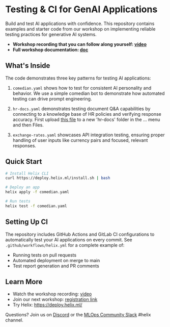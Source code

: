 # Testing & CI for GenAI Applications

Build and test AI applications with confidence. This repository contains examples and starter code from our workshop on implementing reliable testing practices for generative AI systems.

* **Workshop recording that you can follow along yourself: [video](https://www.youtube.com/watch?v=Wz1HXUBSThA)**
* **Full workshop documentation: [doc](https://docs.google.com/document/d/1QokK5IHGY2Oz0tI4-Qp6FUcY7hqDWolZCDZUh0IN-aE/edit?tab=t.0)**

## What's Inside

The code demonstrates three key patterns for testing AI applications:

1. `comedian.yaml` shows how to test for consistent AI personality and behavior. We use a simple comedian bot to demonstrate how automated testing can drive prompt engineering.

2. `hr-docs.yaml` demonstrates testing document Q&A capabilities by connecting to a knowledge base of HR policies and verifying response accuracy. First upload [this file](https://communityfoundations.ca/wp-content/uploads/2021/08/HR-Guide_-Policy-and-Procedure-Template.pdf) to a new 'hr-docs' folder in the ... menu and then Files.

3. `exchange-rates.yaml` showcases API integration testing, ensuring proper handling of user inputs like currency pairs and focused, relevant responses.

## Quick Start

```bash
# Install Helix CLI
curl https://deploy.helix.ml/install.sh | bash

# Deploy an app
helix apply -f comedian.yaml

# Run tests
helix test -f comedian.yaml
```

## Setting Up CI

The repository includes GitHub Actions and GitLab CI configurations to automatically test your AI applications on every commit. See `.github/workflows/helix.yml` for a complete example of:
- Running tests on pull requests
- Automated deployment on merge to main
- Test report generation and PR comments

## Learn More

- Watch the workshop recording: [video](https://www.youtube.com/watch?v=Wz1HXUBSThA)
- Join our next workshop: [registration link](https://mlops-l.ink/helix-workshop)
- Try Helix: https://deploy.helix.ml/

Questions? Join us on [Discord](https://discord.gg/VJftd844GE) or the [MLOps Community Slack](https://gatewaze.mlops.community/) #helix channel.
